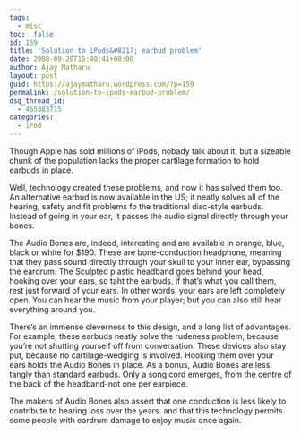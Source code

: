 ```yaml
---
tags: 
  - misc
toc:  false
id: 159
title: 'Solution to iPods&#8217; earbud problem'
date: 2008-09-28T15:40:41+00:00
author: Ajay Matharu
layout: post
guid: https://ajaymatharu.wordpress.com/?p=159
permalink: /solution-to-ipods-earbud-problem/
dsq_thread_id:
  - 465383715
categories:
  - iPod
---
```

Though Apple has sold millions of iPods, nobady talk about it, but a sizeable chunk of the population lacks the proper cartilage formation to hold earbuds in place.

Well, technology created these problems, and now it has solved them too. An alternative earbud is now available in the US; it neatly solves all of the hearing, safety and fit problems fo the traditional disc-style earbuds. Instead of going in your ear, it passes the audio signal directly through your bones.

The Audio Bones are, indeed, interesting and are available in orange, blue, black or white for $190. These are bone-conduction headphone, meaning that they pass sound directly through your skull to your inner ear, bypassing the eardrum. The Sculpted plastic headband goes behind your head, hooking over your ears, so taht the earbuds, if that&#8217;s what you call them, rest just forward of your ears. In other words, your ears are left completely open. You can hear the music from your player; but you can also still hear everything around you.

There&#8217;s an immense cleverness to this design, and a long list of advantages. For example, these earbuds neatly solve the rudeness problem, because you&#8217;re not shutting yourself off from conversation. These devices also stay put, because no cartilage-wedging is involved. Hooking them over your ears holds the Audio Bones in place. As a bonus, Audio Bones are less tangly than standard earbuds. Only a song cord emerges, from the centre of the back of the headband-not one per earpiece.

The makers of Audio Bones also assert that one conduction is less likely to contribute to hearing loss over the years. and that this technology permits some people with eardrum damage to enjoy music once again.

